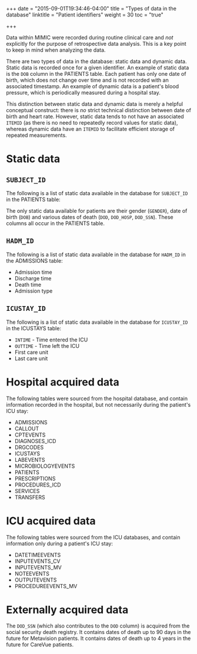 +++
date = "2015-09-01T19:34:46-04:00"
title = "Types of data in the database"
linktitle = "Patient identifiers"
weight = 30
toc = "true"

+++

Data within MIMIC were recorded during routine clinical care and *not* explicitly for the purpose of retrospective data analysis. This is a key point to keep in mind when analyzing the data.

There are two types of data in the database: static data and dynamic data. Static data is recorded once for a given identifier. An example of static data is the `DOB` column in the PATIENTS table. Each patient has only one date of birth, which does not change over time and is not recorded with an associated timestamp. An example of dynamic data is a patient's blood pressure, which is periodically measured during a hospital stay.

This distinction between static data and dynamic data is merely a helpful conceptual construct: there is *no* strict technical distinction between date of birth and heart rate. However, static data tends to not have an associated `ITEMID` (as there is no need to repeatedly record values for static data), whereas dynamic data have an `ITEMID` to facilitate efficient storage of repeated measurements.

# Static data

## `SUBJECT_ID`

The following is a list of static data available in the database for `SUBJECT_ID` in the PATIENTS table:

The only static data available for patients are their gender (`GENDER`), date of birth (`DOB`) and various dates of death (`DOD`, `DOD_HOSP`, `DOD_SSN`). These columns all occur in the PATIENTS table.

## `HADM_ID`

The following is a list of static data available in the database for `HADM_ID` in the ADMISSIONS table:

* Admission time
* Discharge time
* Death time
* Admission type

## `ICUSTAY_ID`

The following is a list of static data available in the database for `ICUSTAY_ID` in the ICUSTAYS table:

* `INTIME` - Time entered the ICU
* `OUTTIME` - Time left the ICU
* First care unit
* Last care unit

# Hospital acquired data

The following tables were sourced from the hospital database, and contain information recorded in the hospital, but not necessarily during the patient's ICU stay:

* ADMISSIONS
* CALLOUT
* CPTEVENTS
* DIAGNOSES_ICD
* DRGCODES
* ICUSTAYS
* LABEVENTS
* MICROBIOLOGYEVENTS
* PATIENTS
* PRESCRIPTIONS
* PROCEDURES_ICD
* SERVICES
* TRANSFERS

# ICU acquired data

The following tables were sourced from the ICU databases, and contain information only during a patient's ICU stay:

* DATETIMEEVENTS
* INPUTEVENTS_CV
* INPUTEVENTS_MV
* NOTEEVENTS
* OUTPUTEVENTS
* PROCEDUREEVENTS_MV

# Externally acquired data

The `DOD_SSN` (which also contributes to the `DOD` column) is acquired from the social security death registry. It contains dates of death up to 90 days in the future for Metavision patients. It contains dates of death up to 4 years in the future for CareVue patients.

<!--

# Manual input of data

Not all data in the ICU is recorded automatically by monitors and synchronized with the database. For example the Glasgow Coma Scale, a measurement of neurological dysfunction, requires interaction and observation with the patient by a member of the clinical staff. These observations must be manually recorded in the database. Typical workflow for data of this type is to record the observation on paper, and later transcribe a batch of data to the database. Again, the data would appear with a `CHARTTIME` corresponding to the hour of the measurement, and data entered contemporaneously would share the same `STORETIME`.

-->
